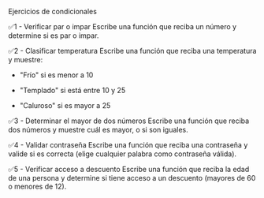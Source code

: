Ejercicios de condicionales

✅1 - Verificar par o impar
 Escribe una función que reciba un número y determine si es par o impar.


✅2 - Clasificar temperatura
 Escribe una función que reciba una temperatura y muestre:


- "Frío" si es menor a 10


- "Templado" si está entre 10 y 25


- "Caluroso" si es mayor a 25


✅3 - Determinar el mayor de dos números
 Escribe una función que reciba dos números y muestre cuál es mayor, o si son iguales.


✅4 - Validar contraseña
 Escribe una función que reciba una contraseña y valide si es correcta (elige cualquier palabra como contraseña válida).


✅5 - Verificar acceso a descuento
 Escribe una función que reciba la edad de una persona y determine si tiene acceso a un descuento (mayores de 60 o menores de 12).
